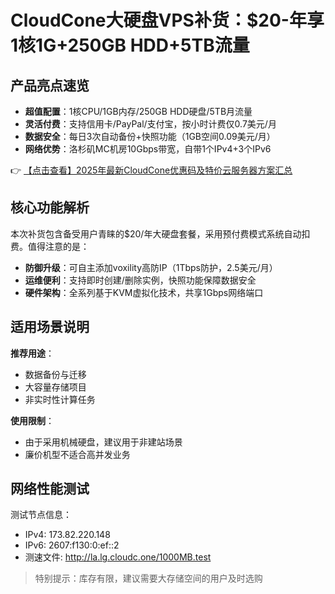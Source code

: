 # CloudCone大硬盘VPS补货：$20-年享1核1G+250GB HDD+5TB流量

## 产品亮点速览
- **超值配置**：1核CPU/1GB内存/250GB HDD硬盘/5TB月流量
- **灵活付费**：支持信用卡/PayPal/支付宝，按小时计费仅0.7美元/月
- **数据安全**：每日3次自动备份+快照功能（1GB空间0.09美元/月）
- **网络优势**：洛杉矶MC机房10Gbps带宽，自带1个IPv4+3个IPv6

👉 [【点击查看】2025年最新CloudCone优惠码及特价云服务器方案汇总](https://bit.ly/Cloudcone)

## 核心功能解析
本次补货包含备受用户青睐的$20/年大硬盘套餐，采用预付费模式系统自动扣费。值得注意的是：
- **防御升级**：可自主添加voxility高防IP（1Tbps防护，2.5美元/月）
- **运维便利**：支持即时创建/删除实例，快照功能保障数据安全
- **硬件架构**：全系列基于KVM虚拟化技术，共享1Gbps网络端口

## 适用场景说明
**推荐用途**：
- 数据备份与迁移
- 大容量存储项目
- 非实时性计算任务

**使用限制**：
- 由于采用机械硬盘，建议用于非建站场景
- 廉价机型不适合高并发业务

## 网络性能测试
测试节点信息：
- IPv4: 173.82.220.148
- IPv6: 2607:f130:0:ef::2
- 测速文件: http://la.lg.cloudc.one/1000MB.test

> 特别提示：库存有限，建议需要大存储空间的用户及时选购